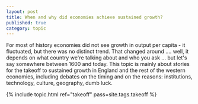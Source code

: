 ```yaml
---
layout: post
title: When and why did economies achieve sustained growth?
published: true
category: topic
---
```


For most of history economies did not see growth in output per capita - it fluctuated, but there was no distinct trend. That changed around .... well, it depends on what country we're talking about and who you ask ... but let's say somewhere between 1600 and today. This topic is mainly about stories for the takeoff to sustained growth in England and the rest of the western economies, including debates on the timing and on the reasons: institutions, technology, culture, geography, dumb luck.

{% include topic.html ref="takeoff" pass=site.tags.takeoff %}
